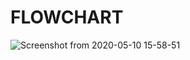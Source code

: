 FLOWCHART
===

![Screenshot from 2020-05-10 15-58-51](https://user-images.githubusercontent.com/10173320/81495131-3ea7d880-92d8-11ea-989d-87b8789d2650.png)
